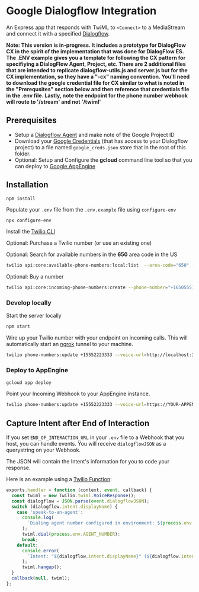 # Google Dialogflow Integration

An Express app that responds with TwiML to `<Connect>` to a MediaStream and connect it with a specified [Dialogflow](https://dialogflow.com/).

**Note: This version is in-progress. It includes a prototype for DialogFlow CX in the spirit of the implementation that was done for DialogFlow ES. The .ENV example gives you a template for following the CX pattern for specifiying a DialogFlow Agent, Project, etc. There are 2 additional files that are intended to replicate dialogflow-utils.js and server.js but for the CX implementation, so they have a "-cx" naming convention. You'll need to download the google credential file for CX similar to what is noted in the "Prerequsites" section below and then reference that credentials file in the .env file. Lastly, note the endpoint for the phone number webhook will route to '/stream' and not '/twiml'**

## Prerequisites

- Setup a [Dialogflow Agent](https://cloud.google.com/dialogflow/docs/agents-overview) and make note of the Google Project ID
- Download your [Google Credentials](https://cloud.google.com/docs/authentication/getting-started) (that has access to your Dialogflow project) to a file named `google_creds.json` store that in the root of this folder.
- Optional: Setup and Configure the **gcloud** command line tool so that you can deploy to [Google AppEngine](https://cloud.google.com/sdk/gcloud/reference/app)

## Installation

```
npm install
```

Populate your `.env` file from the `.env.example` file using `configure-env`

```bash
npx configure-env
```

Install the [Twilio CLI](https://www.twilio.com/docs/twilio-cli/quickstart)

Optional: Purchase a Twilio number (or use an existing one)

Optional: Search for available numbers in the **650** area code in the US

```bash
twilio api:core:available-phone-numbers:local:list  --area-code="650" --country-code=US --voice-enabled
```

Optional: Buy a number

```bash
twilio api:core:incoming-phone-numbers:create --phone-number="+16505551234"
```

### Develop locally

Start the server locally

```bash
npm start
```

Wire up your Twilio number with your endpoint on incoming calls. This will automatically start an [ngrok](https://ngrok.com) tunnel to your machine.

```bash
twilio phone-numbers:update +15552223333 --voice-url=http://localhost:3000/twiml
```

### Deploy to AppEngine

```bash
gcloud app deploy
```

Point your Incoming Webhook to your AppEngine instance.

```bash
twilio phone-numbers:update +15552223333 --voice-url=https://YOUR-APPENGINE-INSTANCE.appspot.com/twiml
```

## Capture Intent after End of Interaction

If you set `END_OF_INTERACTION_URL` in your `.env` file to a Webhook that you host, you can handle events. You will receive `dialogflowJSON` as a querystring on your Webhook.

The JSON will contain the Intent's information for you to code your response.

Here is an example using a [Twilio Function](https://www.twilio.com/docs/runtime/functions):

```javascript
exports.handler = function (context, event, callback) {
  const twiml = new Twilio.twiml.VoiceResponse();
  const dialogflow = JSON.parse(event.dialogflowJSON);
  switch (dialogflow.intent.displayName) {
    case 'speak-to-an-agent':
      console.log(
        `Dialing agent number configured in environment: ${process.env.AGENT_NUMBER}`
      );
      twiml.dial(process.env.AGENT_NUMBER);
      break;
    default:
      console.error(
        `Intent: "${dialogflow.intent.displayName}" (${dialogflow.intent.name}) was not handled.`
      );
      twiml.hangup();
  }
  callback(null, twiml);
};
```
